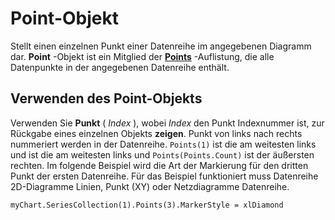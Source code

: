
# Point-Objekt

Stellt einen einzelnen Punkt einer Datenreihe im angegebenen Diagramm dar.  **Point** -Objekt ist ein Mitglied der **[Points](b41c8f08-880e-1f4a-0456-3f77c0741bc6.md)** -Auflistung, die alle Datenpunkte in der angegebenen Datenreihe enthält.


## Verwenden des Point-Objekts

Verwenden Sie  **Punkt** ( _Index_ ), wobei _Index_ den Punkt Indexnummer ist, zur Rückgabe eines einzelnen Objekts **zeigen**. Punkt von links nach rechts nummeriert werden in der Datenreihe. `Points(1)` ist die am weitesten links und ist die am weitesten links und `Points(Points.Count)` ist der äußersten rechten. Im folgende Beispiel wird die Art der Markierung für den dritten Punkt der ersten Datenreihe. Für das Beispiel funktioniert muss Datenreihe 2D-Diagramme Linien, Punkt (XY) oder Netzdiagramme Datenreihe.


```
myChart.SeriesCollection(1).Points(3).MarkerStyle = xlDiamond
```

